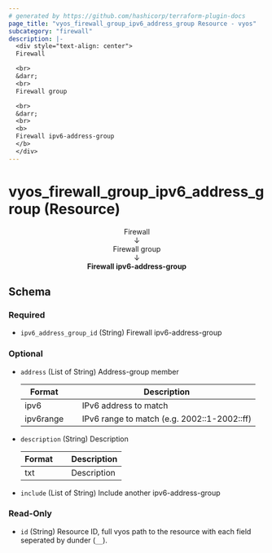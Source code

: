 ```yaml
---
# generated by https://github.com/hashicorp/terraform-plugin-docs
page_title: "vyos_firewall_group_ipv6_address_group Resource - vyos"
subcategory: "firewall"
description: |-
  <div style="text-align: center">
  Firewall

  <br>
  &darr;
  <br>
  Firewall group

  <br>
  &darr;
  <br>
  <b>
  Firewall ipv6-address-group
  </b>
  </div>
---
```


# vyos_firewall_group_ipv6_address_group (Resource)

<div style="text-align: center">
Firewall

<br>
&darr;
<br>
Firewall group

<br>
&darr;
<br>
<b>
Firewall ipv6-address-group
</b>
</div>



<!-- schema generated by tfplugindocs -->
## Schema

### Required

- `ipv6_address_group_id` (String) Firewall ipv6-address-group

### Optional

- `address` (List of String) Address-group member

    |  Format &emsp; | Description  |
    |----------|---------------|
    |  ipv6  &emsp; |  IPv6 address to match  |
    |  ipv6range  &emsp; |  IPv6 range to match (e.g. 2002::1-2002::ff)  |
- `description` (String) Description

    |  Format &emsp; | Description  |
    |----------|---------------|
    |  txt  &emsp; |  Description  |
- `include` (List of String) Include another ipv6-address-group

### Read-Only

- `id` (String) Resource ID, full vyos path to the resource with each field seperated by dunder (`__`).

